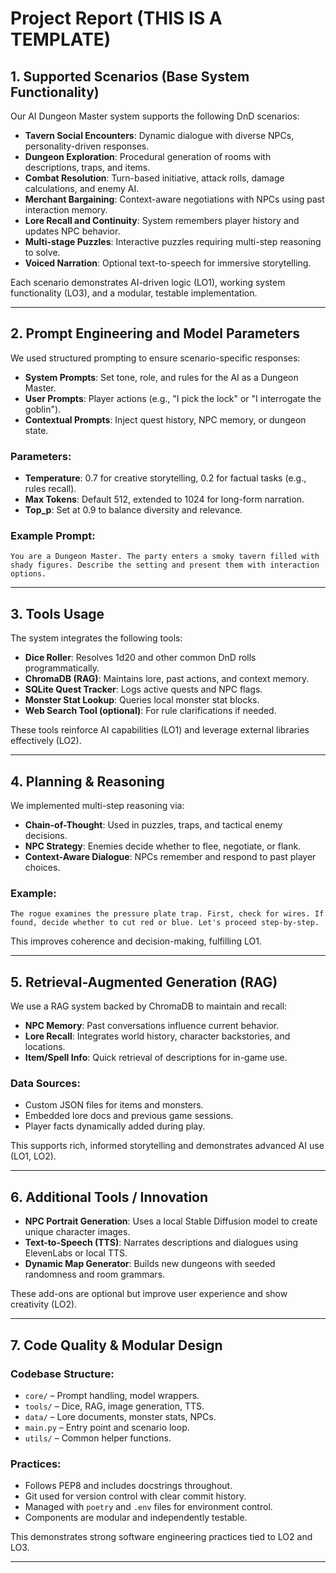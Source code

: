 

# Project Report (THIS IS A TEMPLATE)

## 1. Supported Scenarios (Base System Functionality)

Our AI Dungeon Master system supports the following DnD scenarios:

- **Tavern Social Encounters**: Dynamic dialogue with diverse NPCs, personality-driven responses.
- **Dungeon Exploration**: Procedural generation of rooms with descriptions, traps, and items.
- **Combat Resolution**: Turn-based initiative, attack rolls, damage calculations, and enemy AI.
- **Merchant Bargaining**: Context-aware negotiations with NPCs using past interaction memory.
- **Lore Recall and Continuity**: System remembers player history and updates NPC behavior.
- **Multi-stage Puzzles**: Interactive puzzles requiring multi-step reasoning to solve.
- **Voiced Narration**: Optional text-to-speech for immersive storytelling.

Each scenario demonstrates AI-driven logic (LO1), working system functionality (LO3), and a modular, testable implementation.

---

## 2. Prompt Engineering and Model Parameters

We used structured prompting to ensure scenario-specific responses:

- **System Prompts**: Set tone, role, and rules for the AI as a Dungeon Master.
- **User Prompts**: Player actions (e.g., "I pick the lock" or "I interrogate the goblin").
- **Contextual Prompts**: Inject quest history, NPC memory, or dungeon state.

### Parameters:
- **Temperature**: 0.7 for creative storytelling, 0.2 for factual tasks (e.g., rules recall).
- **Max Tokens**: Default 512, extended to 1024 for long-form narration.
- **Top_p**: Set at 0.9 to balance diversity and relevance.

### Example Prompt:
```
You are a Dungeon Master. The party enters a smoky tavern filled with shady figures. Describe the setting and present them with interaction options.
```

---

## 3. Tools Usage

The system integrates the following tools:

- **Dice Roller**: Resolves 1d20 and other common DnD rolls programmatically.
- **ChromaDB (RAG)**: Maintains lore, past actions, and context memory.
- **SQLite Quest Tracker**: Logs active quests and NPC flags.
- **Monster Stat Lookup**: Queries local monster stat blocks.
- **Web Search Tool (optional)**: For rule clarifications if needed.

These tools reinforce AI capabilities (LO1) and leverage external libraries effectively (LO2).

---

## 4. Planning & Reasoning

We implemented multi-step reasoning via:

- **Chain-of-Thought**: Used in puzzles, traps, and tactical enemy decisions.
- **NPC Strategy**: Enemies decide whether to flee, negotiate, or flank.
- **Context-Aware Dialogue**: NPCs remember and respond to past player choices.

### Example:
```
The rogue examines the pressure plate trap. First, check for wires. If found, decide whether to cut red or blue. Let's proceed step-by-step.
```

This improves coherence and decision-making, fulfilling LO1.

---

## 5. Retrieval-Augmented Generation (RAG)

We use a RAG system backed by ChromaDB to maintain and recall:

- **NPC Memory**: Past conversations influence current behavior.
- **Lore Recall**: Integrates world history, character backstories, and locations.
- **Item/Spell Info**: Quick retrieval of descriptions for in-game use.

### Data Sources:
- Custom JSON files for items and monsters.
- Embedded lore docs and previous game sessions.
- Player facts dynamically added during play.

This supports rich, informed storytelling and demonstrates advanced AI use (LO1, LO2).

---

## 6. Additional Tools / Innovation

- **NPC Portrait Generation**: Uses a local Stable Diffusion model to create unique character images.
- **Text-to-Speech (TTS)**: Narrates descriptions and dialogues using ElevenLabs or local TTS.
- **Dynamic Map Generator**: Builds new dungeons with seeded randomness and room grammars.

These add-ons are optional but improve user experience and show creativity (LO2).

---

## 7. Code Quality & Modular Design

### Codebase Structure:
- `core/` – Prompt handling, model wrappers.
- `tools/` – Dice, RAG, image generation, TTS.
- `data/` – Lore documents, monster stats, NPCs.
- `main.py` – Entry point and scenario loop.
- `utils/` – Common helper functions.

### Practices:
- Follows PEP8 and includes docstrings throughout.
- Git used for version control with clear commit history.
- Managed with `poetry` and `.env` files for environment control.
- Components are modular and independently testable.

This demonstrates strong software engineering practices tied to LO2 and LO3.

---
